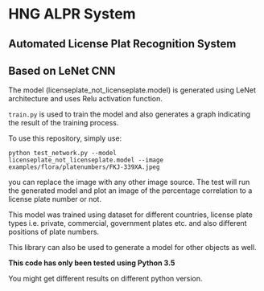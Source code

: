 # HNG ALPR System
## Automated License Plat Recognition System
## Based on LeNet CNN

The model (licenseplate_not_licenseplate.model) is generated using LeNet architecture and uses Relu activation function.

<code>train.py</code> is used to train the model and also generates a graph indicating the result of the training process.

To use this repository, simply use: 

<code>python test_network.py --model licenseplate_not_licenseplate.model --image examples/flora/platenumbers/FKJ-339XA.jpeg</code>

you can replace the image with any other image source. The test will run the generated model and plot an image of the percentage correlation
to a license plate number or not.

This model was trained using dataset for different countries, license plate types i.e. private, commercial, government plates etc. and also different positions of plate numbers.

This library can also be used to generate a model for other objects as well.

**This code has only been tested using Python 3.5**

You might get different results on different python version.
